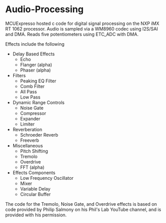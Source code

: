 # Audio-Processing
MCUExpresso hosted c code for digital signal processing on the NXP iMX RT 1062 processor.  Audio is sampled via a WM8960 codec using I2S/SAI and DMA. Reads five potentiometers using ETC_ADC with DMA.

Effects include the following
- Delay Based Effects
    - Echo
    - Flanger (alpha)
    - Phaser  (alpha)
- Filters
    - Peaking EQ Filter
    - Comb Filter
    - All Pass
    - Low Pass
- Dynamic Range Controls
    - Noise Gate
    - Compressor
    - Expander
    - Limiter
- Reverberation    
    - Schroeder Reverb
    - Freeverb
- Miscellaneous    
    - Pitch Shifting
    - Tremolo
    - Overdrive
    - FFT (alpha)
- Effects Components
    - Low Frequency Oscillator
    - Mixer
    - Variable Delay
    - Circular Buffer
    

The code for the Tremolo, Noise Gate, and Overdrive effects is based on code provided by 
Philip Salmony on his Phil's Lab YouTube channel, and is provided with his permission.
